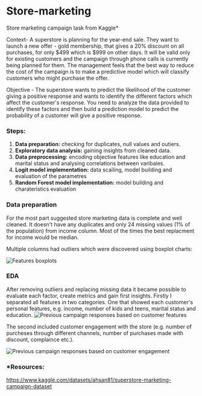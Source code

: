 # Store-marketing
Store marketing campaign task from Kaggle*

Context- A superstore is planning for the year-end sale. They want to launch a new offer - gold membership, that gives a 20% discount on all purchases, for only $499 which is $999 on other days. It will be valid only for existing customers and the campaign through phone calls is currently being planned for them. The management feels that the best way to reduce the cost of the campaign is to make a predictive model which will classify customers who might purchase the offer.

Objective - The superstore wants to predict the likelihood of the customer giving a positive response and wants to identify the different factors which affect the customer's response. You need to analyze the data provided to identify these factors and then build a prediction model to predict the probability of a customer will give a positive response.

### Steps:
1. **Data preparation:** checking for duplicates, null values and outiers.
2. **Exploratory data analysis:** gaining insights from cleaned data.
3. **Data preprocessing:** encoding objective features like education and marital status and analysing correlations between varibales.
4. **Logit model implementation:**  data scailing, model building and evaluation of the parametres
5. **Random Forest model implementation:** model building and charateristics evaluation

### Data preparation
For the most part suggested store marketing data is complete and well cleaned. It doesn't have any duplicates and only 24 missing values (1% of the population) from income column. Most of the times the best replacment for income would be median. 

Multiple columns had outliers which were discovered using boxplot charts:

![Features boxplots](https://github.com/user-attachments/assets/45d1128a-cd1f-4e77-b26a-b8d5f1c9453e)


### EDA
After removing outliers and replacing missing data it became possible to evaluate each factor, create metrics and gain first insights.
Firstly I separated all features in two categories. One that showed each customer's personal features, e.g. income, number of kids and teens, marital status and education. 
![Previous campaign responses based on customer features](https://github.com/user-attachments/assets/b74b051a-369d-44fc-bba1-8363a896c1f7)

The second included customer engagement with the store (e.g. number of purcheses through different channels, number of purchases made with discount, complaince etc.).

![Previous campaign responses based on customer engagement](https://github.com/user-attachments/assets/8532a6c9-cbf7-4df6-b061-a80f03a16288)


### *Resources:
https://www.kaggle.com/datasets/ahsan81/superstore-marketing-campaign-dataset
